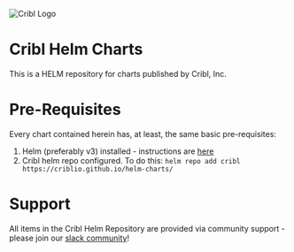 ![Cribl Logo](../../images/Cribl_Logo_Color_TM.png)
# Cribl Helm Charts

This is a HELM repository for charts published by Cribl, Inc. 

# Pre-Requisites

Every chart contained herein has, at least, the same basic pre-requisites:

1. Helm (preferably v3) installed - instructions are [here](https://helm.sh/docs/intro/install/)
1. Cribl helm repo configured. To do this:
	`helm repo add cribl https://criblio.github.io/helm-charts/`

# Support

All items in the Cribl Helm Repository are provided via community support - please join our [slack community](https://cribl.io/community/)!